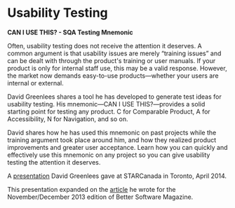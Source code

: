 # Usability Testing

__CAN I USE THIS? - SQA Testing Mnemonic__

Often, usability testing does not receive the attention it deserves. A common argument is that usability issues are merely “training issues” and can be dealt with through the product's training or user manuals. If your product is only for internal staff use, this may be a valid response. However, the market now demands easy-to-use products—whether your users are internal or external. 

David Greenlees shares a tool he has developed to generate test ideas for usability testing. His mnemonic—CAN I USE THIS?—provides a solid starting point for testing any product. C for Comparable Product, A for Accessibility, N for Navigation, and so on.

David shares how he has used this mnemonic on past projects while the training argument took place around him, and how they realized product improvements and greater user acceptance. Learn how you can quickly and effectively use this mnemonic on any project so you can give usability testing the attention it deserves.

A [presentation](https://github.com/lana-20/software-testing-mnemonics/blob/main/CAN%20I%20USE%20THIS%3F%20-%20A%20Mnemonic%20for%20Usability%20Testing.pdf) David Greenlees gave at STARCanada in Toronto, April 2014.

This presentation expanded on the [article](https://github.com/lana-20/software-testing-mnemonics/blob/main/bsm_can-i-use-this-nov-2013.pdf) he wrote for the November/December 2013 edition of Better Software Magazine.
